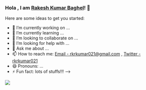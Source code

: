 ### Hola , I am [Rakesh Kumar Baghel](Rakeshbaghel021)! 👋


Here are some ideas to get you started:

- 🔭 I’m currently working on ...
- 🌱 I’m currently learning ...
- 👯 I’m looking to collaborate on ...
- 🤔 I’m looking for help with ...
- 💬 Ask me about ...
- 📫 How to reach me: [Email - rkrkumar021@gmail.com](rkrkumar021@gmail.com) , [Twitter - rkrkumar021](https://twitter.com/rkrkumar021)
- 😄 Pronouns: ...
- ⚡ Fun fact: lots of stuffs!!!
-->
<img src="https://github-readme-stats.vercel.app/api?username=Rakeshbaghel021&&show_icons=true&title_color=ffffff&icon_color=bb2acf&text_color=daf7dc&bg_color=151515"/>
